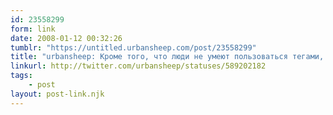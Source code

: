 ```yaml
---
id: 23558299
form: link
date: 2008-01-12 00:32:26
tumblr: "https://untitled.urbansheep.com/post/23558299"
title: "urbansheep: Кроме того, что люди не умеют пользоваться тегами, они ещё не умеют/не любят думать про гипертекст и целостность ссылок (видно по ФФФФ)."
linkurl: http://twitter.com/urbansheep/statuses/589202182
tags:
    - post
layout: post-link.njk
---
```


